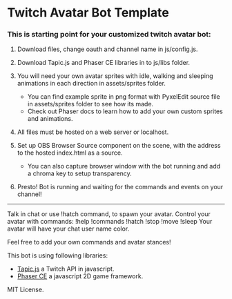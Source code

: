 # Twitch Avatar Bot Template

### This is starting point for your customized twitch avatar bot:

1. Download files, change oauth and channel name in js/config.js.
2. Download Tapic.js and Phaser CE libraries in to js/libs folder.
3. You will need your own avatar sprites with idle, walking and sleeping animations in each direction in assets/sprites folder.
   - You can find example sprite in png format with PyxelEdit source file in assets/sprites folder to see how its made.
   - Check out Phaser docs to learn how to add your own custom sprites and animations.
   
4. All files must be hosted on a web server or localhost.
5. Set up OBS Browser Source component on the scene, with the address to the hosted index.html as a source.
   - You can also capture browser window with the bot running and add a chroma key to setup transparency.
   
5. Presto! Bot is running and waiting for the commands and events on your channel!

---

Talk in chat or use !hatch command, to spawn your avatar. 
Control your avatar with commands: !help !commands !hatch !stop !move !sleep
Your avatar will have your chat user name color.

Feel free to add your own commands and avatar stances!


This bot is using following libraries: 
- [Tapic.js](https://github.com/Skhmt/tapic) a Twitch API in javascript.
- [Phaser CE](https://github.com/photonstorm/phaser-ce) a javascript 2D game framework.

MIT License.
